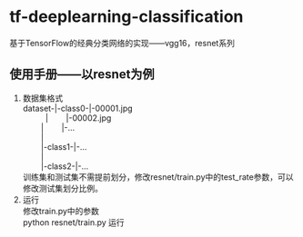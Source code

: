# tf-deeplearning-classification
基于TensorFlow的经典分类网络的实现——vgg16，resnet系列

## 使用手册——以resnet为例
1. 数据集格式   
dataset-|-class0-|-00001.jpg  
&nbsp;&nbsp;&nbsp;&nbsp;&nbsp;&nbsp;&nbsp;&nbsp;&nbsp;&nbsp;|&nbsp;&nbsp;&nbsp;&nbsp;&nbsp;&nbsp;&nbsp;&nbsp;|-00002.jpg   
&nbsp;&nbsp;&nbsp;&nbsp;&nbsp;&nbsp;&nbsp;&nbsp;|&nbsp;&nbsp;&nbsp;&nbsp;&nbsp;&nbsp;&nbsp;&nbsp;|-...   
&nbsp;&nbsp;&nbsp;&nbsp;&nbsp;&nbsp;&nbsp;&nbsp;|    
&nbsp;&nbsp;&nbsp;&nbsp;&nbsp;&nbsp;&nbsp;&nbsp;|-class1-|-...    
&nbsp;&nbsp;&nbsp;&nbsp;&nbsp;&nbsp;&nbsp;&nbsp;|    
&nbsp;&nbsp;&nbsp;&nbsp;&nbsp;&nbsp;&nbsp;&nbsp;|-class2-|-...    
训练集和测试集不需提前划分，修改resnet/train.py中的test_rate参数，可以修改测试集划分比例。   
2. 运行    
修改train.py中的参数   
python resnet/train.py 运行   
